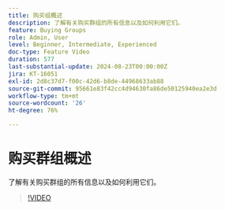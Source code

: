 ```yaml
---
title: 购买组概述
description: 了解有关购买群组的所有信息以及如何利用它们。
feature: Buying Groups
role: Admin, User
level: Beginner, Intermediate, Experienced
doc-type: Feature Video
duration: 577
last-substantial-update: 2024-08-23T00:00:00Z
jira: KT-16051
exl-id: 2d8c37d7-f00c-42d6-b8de-44968633ab88
source-git-commit: 95661e83f42cc4d94630fa86de50125940ea2e3d
workflow-type: tm+mt
source-wordcount: '26'
ht-degree: 76%

---
```


# 购买群组概述

了解有关购买群组的所有信息以及如何利用它们。

>[!VIDEO](https://video.tv.adobe.com/v/3433078/?learn=on)
